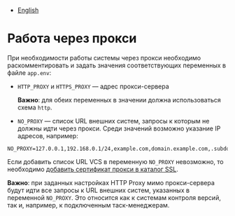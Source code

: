 - [English](../../on-premise/proxy.en/)

# Работа через прокси

При необходимости работы системы через прокси необходимо раскомментировать и задать значения соответствующих переменных в файле `app.env`:

- `HTTP_PROXY` и `HTTPS_PROXY` — адрес прокси-сервера

  **Важно**: для обеих переменных в значении должна использоваться схема `http`.

- `NO_PROXY` — список URL внешних систем, запросы к которым не должны идти через прокси. Среди значений возможно указание IP адресов, например:

```
NO_PROXY=127.0.0.1,192.168.0.1/24,example.com,domain.example.com,.subdomain.example.com
```

Если добавить список URL VCS в переменную `NO_PROXY` невозможно, то необходимо [добавить сертификат прокси в каталог SSL](/on-premise/self-signed-ssl).

**Важно**: при заданных настройках НTTP Proxy мимо прокси-сервера будут идти все запросы к URL внешних систем, указанных в переменной `NO_PROXY`. Это относится как к системам контроля версий, так и, например, к подключенным таск-менеджерам.
